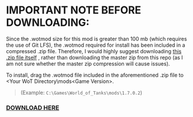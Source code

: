 # **IMPORTANT NOTE BEFORE DOWNLOADING:**
Since the .wotmod size for this mod is greater than 100 mb (which requires the use of Git LFS), the .wotmod required for install has been included in a compressed .zip file. Therefore, I would highly suggest downloading [this .zip file itself](ClassicsWoTWorkshop-P.43-ter-Comprovato-Remodel.zip) , rather than downloading the master zip from this repo (as I am not sure whether the master zip compression will cause issues).

To install, drag the .wotmod file included in the aforementioned .zip file to <Your WoT Directory\mods\<Game Version>. 

> (Example: `C:\Games\World_of_Tanks\mods\1.7.0.2`)
### [DOWNLOAD HERE](https://github.com/ClassicsWoTWorkshop/P.43-ter-Comprovato-Remodel/blob/master/ClassicsWoTWorkshop-P.43-ter-Comprovato-Remodel.zip)
